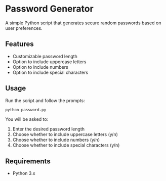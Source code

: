 # Password Generator

A simple Python script that generates secure random passwords based on user preferences.

## Features
- Customizable password length
- Option to include uppercase letters
- Option to include numbers
- Option to include special characters

## Usage
Run the script and follow the prompts:
```bash
python password.py
```

You will be asked to:
1. Enter the desired password length
2. Choose whether to include uppercase letters (y/n)
3. Choose whether to include numbers (y/n)
4. Choose whether to include special characters (y/n)

## Requirements
- Python 3.x
